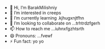 - 👋 Hi, I’m BarakMilishniy
- 👀 I’m interested in creeps
- 🌱 I’m currently learning .kjhugxnjtfhn
- 💞️ I’m looking to collaborate on ...trhtrdzfgerh
- 📫 How to reach me ...iuhnxfgzhtsrth
- 😄 Pronouns: ...fvewf
- ⚡ Fun fact: yo yo 
<!--
BarakMilishniy/BarakMilishniy is a ✨ special ✨ repository because its `README.md` (this file) appears on your GitHub profile.
You can click the Preview link to take a look at your changes.
--
